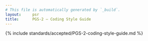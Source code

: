 ```yaml
---
# This file is automatically generated by `_build`.
layout:     psr
title:      PGS-2 — Coding Style Guide
---
```

{% include standards/accepted/PGS-2-coding-style-guide.md %}
